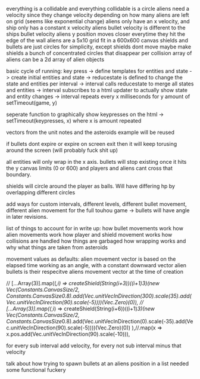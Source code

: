 everything is a collidable and everything collidable is a circle
aliens need a velocity since they change velocity depending on how many aliens are left on grid (seems like exponential change)
aliens only have an x velocity, and ship only has a constant x velocity
aliens bullet velocity is different to the ships bullet velocity
aliens y position moves closer everytime they hit the edge of the wall
aliens are a 5x10 grid fit in a 600x600 canvas
shields and bullets are just circles for simplicity, except shields dont move
maybe make shields a bunch of concentrated circles that disappear per collision
array of aliens can be a 2d array of alien objects

basic cycle of running: 
key press -> define templates for entities and state -> create initial entities and state
-> reducestate is defined to change the state and entities per interval -> interval calls 
reducestate to merge all states and entities -> interval subscribes to a html updater to 
actually show  state and entity changes -> interval repeats every x milliseconds for y amount
of setTimeout(game, y)

seperate function to graphically show keypresses on the html -> setTimeout(keypresses, x)
where x is amount repeated

vectors from the unit notes and the asteroids example will be reused

if bullets dont expire or expire on screen exit then it will keep torusing around the screen (will probably fuck shit up)

all entities will only wrap in the x axis. bullets will stop existing once it hits the y canvas limits (0 or 600) and players and aliens cant cross that boundary. 

shields will circle around the player as balls. Will have differing hp by overlapping different circles 

add ways for custom intervals, different levels, different bullet movement, different alien movement for the full touhou game -> bullets will have angle in later revisions. 

list of things to account for in write up:
how bullet movements work
how alien movements work
how player and shield movement works
how collisions are handled
how things are garbaged
how wrapping works and why
what things are taken from asteroids

movement values as defaults: 
alien movement vector is based on the elapsed time working as an angle, with a constant downward vector
alien bullets is their respecitve aliens movement vector at the time of creation

// [...Array(3)].map((_,i) => createShield(String(i+3))((i+1)*3)(new Vec(Constants.CanvasSize/2, Constants.CanvasSize*0.8).add(Vec.unitVecInDirection(300).scale(35).add(Vec.unitVecInDirection(90).scale(-5))))(Vec.Zero)(0)),
// [...Array(3)].map((_,i) => createShield(String(i+6))((i+1)*3)(new Vec(Constants.CanvasSize/2, Constants.CanvasSize*0.8).add(Vec.unitVecInDirection(0).scale(-35).add(Vec.unitVecInDirection(90).scale(-5))))(Vec.Zero)(0))
),//.map(x => x.pos.add(Vec.unitVecInDirection(90).scale(-10))),

for every sub interval add velocity, for every not sub interval minus that velocity

talk about how trying to spawn bullets at an aliens position in a list needed some functional fuckery